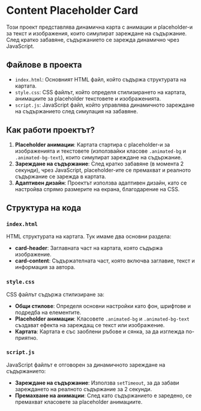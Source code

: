 # Content Placeholder Card

Този проект представлява динамична карта с анимации и placeholder-и за текст и изображения, които симулират зареждане на съдържание. След кратко забавяне, съдържанието се зарежда динамично чрез JavaScript.

## Файлове в проекта

- `index.html`: Основният HTML файл, който съдържа структурата на картата.
- `style.css`: CSS файлът, който определя стилизирането на картата, анимациите за placeholder текстовете и изображенията.
- `script.js`: JavaScript файл, който управлява динамичното зареждане на съдържанието след симулация на забавяне.

## Как работи проектът?

1. **Placeholder анимации**: Картата стартира с placeholder-и за изображенията и текстовете (използвайки класове `.animated-bg` и `.animated-bg-text`), които симулират зареждане на съдържание.
2. **Зареждане на съдържание**: След кратко забавяне (в момента 2 секунди), чрез JavaScript, placeholder-ите се премахват и реалното съдържание се зарежда в картата.
3. **Адаптивен дизайн**: Проектът използва адаптивен дизайн, като се настройва спрямо размерите на екрана, благодарение на CSS.

## Структура на кода

### `index.html`
HTML структурата на картата. Тук имаме два основни раздела:

- **card-header**: Заглавната част на картата, която съдържа изображение.
- **card-content**: Съдържателната част, която включва заглавие, текст и информация за автора.

### `style.css`
CSS файлът съдържа стилизиране за:
- **Общи стилове**: Определя основни настройки като фон, шрифтове и подредба на елементите.
- **Placeholder анимации**: Класовете `.animated-bg` и `.animated-bg-text` създават ефекта на зареждащ се текст или изображение.
- **Картата**: Картата е със заоблени ръбове и сянка, за да изглежда по-приятно.

### `script.js`
JavaScript файлът е отговорен за динамичното зареждане на съдържанието:
- **Зареждане на съдържание**: Използва `setTimeout`, за да забави зареждането на реалното съдържание за 2 секунди.
- **Премахване на анимации**: След като съдържанието е заредено, се премахват класовете за placeholder анимациите.
